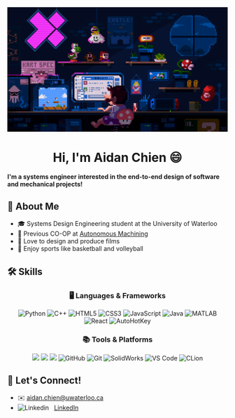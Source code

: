 <!-- ![profile_gif_mario](https://github.com/user-attachments/assets/5a30f1e1-f334-4d52-9dc1-f6dab85a2b1b) -->

<img src="./profile_gif_mario.gif" alt="Developer sitting in front of desk">

<h1 align="center"> Hi, I'm Aidan Chien 😄</h1>

<b> I'm a systems engineer interested in the end-to-end design of software and mechanical projects! </b>

## 👋 About Me

 - 🎓 Systems Design Engineering student at the University of Waterloo
 - 💼 Previous CO-OP at [Autonomous Machining](https://www.autonomous-machining.com/)
 - 🎥 Love to design and produce films
 - 🏀 Enjoy sports like basketball and volleyball

  ## 🛠️ Skills
<h3 align="center">🖥️ Languages & Frameworks</h3>
<p align="center">
  <img src="https://img.shields.io/badge/python-3670A0?style=for-the-badge&logo=python&logoColor=ffdd54" alt="Python" />
  <img src="https://img.shields.io/badge/C++-00599C?style=for-the-badge&logo=c%2B%2B&logoColor=white" alt="C++" />
  <img src="https://img.shields.io/badge/HTML5-E34F26?style=for-the-badge&logo=html5&logoColor=white" alt="HTML5" />
  <img src="https://img.shields.io/badge/CSS3-1572B6?style=for-the-badge&logo=css3&logoColor=white" alt="CSS3" />
  <img src="https://img.shields.io/badge/JavaScript-F7DF1E?style=for-the-badge&logo=javascript&logoColor=black" alt="JavaScript" />
  <img src="https://img.shields.io/badge/java-%23ED8B00.svg?style=for-the-badge&logo=openjdk&logoColor=white" alt="Java" />
  <img src="https://img.shields.io/badge/MATLAB-0076A8?style=for-the-badge&logo=mathworks&logoColor=white" alt="MATLAB" />
  <img src="https://img.shields.io/badge/react-%2320232a.svg?style=for-the-badge&logo=react&logoColor=%2361DAFB" alt="React" />
  <img src="https://img.shields.io/badge/AutoHotKey-80c76c?style=for-the-badge&logo=AutoHotKey&logoColor=white" alt="AutoHotKey" />

</p>

  <h3 align="center">📚 Tools & Platforms</h3>

  <p align="center"> 
  <img src="https://img.shields.io/badge/Figma-F24E1E?style=for-the-badge&logo=figma&logoColor=white">
  <img src="https://img.shields.io/badge/Notion-000000?style=for-the-badge&logo=notion&logoColor=white">
  <img src="https://img.shields.io/badge/Vite-646CFF?style=for-the-badge&logo=vite&logoColor=white">
  <img src="https://img.shields.io/badge/GitHub-181717?style=for-the-badge&logo=github&logoColor=white" alt="GitHub" />
  <img src="https://img.shields.io/badge/Git-F05032?style=for-the-badge&logo=git&logoColor=white" alt="Git" />
  <img src="https://img.shields.io/badge/SOLIDWORKS-C5162E?style=for-the-badge&logo=dassaultsystemes&logoColor=white" alt="SolidWorks" />
  <img src="https://img.shields.io/badge/VS_Code-007ACC?style=for-the-badge&logo=visual-studio-code&logoColor=white" alt="VS Code" />
  <img src="https://img.shields.io/badge/CLion-black?style=for-the-badge&logo=clion&logoColor=white" alt="CLion"/>
</p>

## 🤝 Let's Connect!
- ✉️ aidan.chien@uwaterloo.ca
- ![Linkedin](https://i.sstatic.net/gVE0j.png)  &nbsp; [LinkedIn](https://www.linkedin.com/in/aidanchien)


<!--
**chieaid24/chieaid24** is a ✨ _special_ ✨ repository because its `README.md` (this file) appears on your GitHub profile.

Here are some ideas to get you started:

- 🔭 I’m currently working on ...
- 🌱 I’m currently learning ...
- 👯 I’m looking to collaborate on ...
- 🤔 I’m looking for help with ...
- 💬 Ask me about ...
- 📫 How to reach me: ...
- 😄 Pronouns: ...
- ⚡ Fun fact: ...
-->
